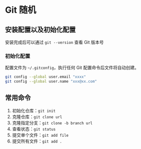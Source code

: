 # Git 随机

## 安装配置以及初始化配置

安装完成后可以通过 `git --version` 查看 Git 版本号

### 初始化配置

配置文件为 `~/.gitconfig`，执行任何 Git 配置命令后文件将自动创建。

```sh
git config --global user.email "xxxx"
git config --global user.name "xxx@xx.com"
```

## 常用命令

1. 初始化仓库：`git init`
2. 克隆仓库：`git clone url`
3. 克隆指定分支：`git clone -b branch url`
4. 查看状态：`git status`
5. 提交单个文件：`git add file`
6. 提交所有文件：`git add .`
